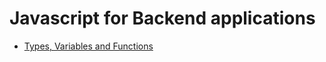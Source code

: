 # Javascript for Backend applications
- [Types, Variables and Functions](https://github.com/laryferreira/JavascriptforBackend/tree/studies/Tipos_Variaveis_Fun%C3%A7%C3%B5es)
